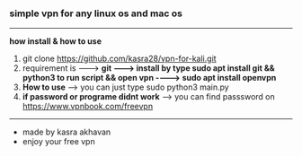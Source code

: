### simple vpn for any linux os and mac os 
----------------------------------------
**how install & how to use**

1. git clone https://github.com/kasra28/vpn-for-kali.git 
2. requirement is ---> **git ---> install by type sudo apt install git && python3 to run script && open vpn ----> sudo apt install openvpn**
3. **How to use** --> you can just type sudo python3 main.py
4. **if password or programe didnt work** --> you can find passsword on https://www.vpnbook.com/freevpn 
----------------------------------------
- made by kasra akhavan 
- enjoy your free vpn 
